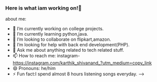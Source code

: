 ### Here is  what iam working on!👋
about me:
- 🔭 I’m currently working on college projects.
- 🌱 I’m currently learning python,java.
- 👯 I’m looking to collaborate on flipkart,amazon.
- 🤔 I’m looking for help with back end development(PHP).
- 💬 Ask me about anything related to tech related stuff.
- 📫 How to reach me: instagram-https://instagram.com/karthik_shivanand_?utm_medium=copy_link
- 😄 Pronouns: he/him
- ⚡ Fun fact:I spend almost 8 hours listening songs everyday.
-->
 
